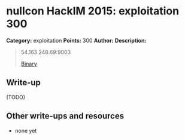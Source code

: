 # nullcon HackIM 2015: exploitation 300

**Category:** exploitation
**Points:** 300
**Author:**
**Description:**

> 54.163.248.69:9003
> 
>	[Binary](sample3.tar.gz)

## Write-up

(TODO)

## Other write-ups and resources

* none yet
